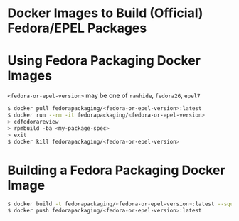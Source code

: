 Docker Images to Build (Official) Fedora/EPEL Packages
======================================================

# Using Fedora Packaging Docker Images
``<fedora-or-epel-version>`` may be one of ``rawhide``, ``fedora26``, ``epel7``

```bash
$ docker pull fedorapackaging/<fedora-or-epel-version>:latest
$ docker run --rm -it fedorapackaging/<fedora-or-epel-version>
> cdfedorareview
> rpmbuild -ba <my-package-spec>
> exit
$ docker kill fedorapackaging/<fedora-or-epel-version>
```

# Building a Fedora Packaging Docker Image
```bash
$ docker build -t fedorapackaging/<fedora-or-epel-version>:latest --squash .
$ docker push fedorapackaging/<fedora-or-epel-version>:latest
```

